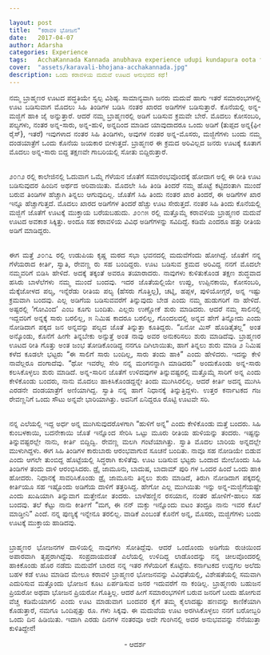 ```yaml
---

layout: post
title:  "ಕರಾವಳಿ ಭೋಜನ"
date:   2017-04-07
author: Adarsha
categories: Experience
tags:	AcchaKannada Kannada anubhava experience udupi kundapura oota foodstyle brahmana
cover:  "assets/karavali-bhojana-acchakannada.jpg"
description: ಒಂದು ಕರಾವಳಿಯ ಮದುವೆ ಊಟದ ಅನುಭವದ ಕಥೆ!
---
```


<p align = "justify">ನಮ್ಮ ಬ್ರಾಹ್ಮಣರ ಊಟದ ಪದ್ಧತಿಯೇ ಸ್ವಲ್ಪ ವಿಶಿಷ್ಠ. ಸಾಮಾನ್ಯವಾಗಿ ಜನರು ಮದುವೆ ಹಾಗು ಇತರೆ ಸಮಾರಂಭಗಳಲ್ಲಿ ಊಟ ಬಡಿಸುವಾಗ ಮೊದಲು ಸಿಹಿ ತಿಂಡಿಗಳ ಬಡಿಸಿ ನಂತರ ಖಾರದ ಅಡಿಗೆಗಳ ಬಡಿಸುತ್ತಾರೆ. ಕೊನೆಯಲ್ಲಿ ಅನ್ನ-ಮಜ್ಜಿಗೆ ಹಾಕಿ ಜೈ ಅನ್ನುತ್ತಾರೆ. ಆದರೆ ನಮ್ಮ ಬ್ರಾಹ್ಮಣರಲ್ಲಿ ಅಡಿಗೆ ಬಡಿಸುವ ಕ್ರಮವೇ ಬೇರೆ. ಮೊದಲು ಕೋಸಂಬರಿ, ಪಲ್ಯಗಳು, ನಂತರ ಅನ್ನ-ಸಾರು, ಅನ್ನ-ಹುಳಿ, ಅನ್ನದಿಂದ ಮಾಡಿದ ಯಾವುದಾದರೂ ಒಂದು ಅಡಿಗೆ (ತುಪ್ಪದ ಅನ್ನ{ಘೀ ರೈಸ್}, ಇತರೆ) ಇವುಗಳಾದ ನಂತರ ಸಿಹಿ ತಿಂಡಿಗಳು, ಅವುಗಳ ನಂತರ ಅನ್ನ-ಮೊಸರು, ಮಜ್ಜಿಗೆಗಳು ಬಂದು ನಮ್ಮ ದಂಡಯಾತ್ರೆಗೆ ಒಂದು ಕೊನೆಯ ಜಯಕಾರ ಬೀಳುತ್ತದೆ. ಬ್ರಾಹ್ಮಣರ ಈ ಕ್ರಮದ ಅರಿವಿಲ್ಲದ ಜನರು ಊಟಕ್ಕೆ ಕೂತಾಗ ಮೊದಲು ಅನ್ನ-ಸಾರು ಬಿದ್ದ ತಕ್ಷಣವೇ ಗಾಬರಿಯಲ್ಲಿ ಸೋತು ಬಿದ್ದಿರುತ್ತಾರೆ.</p>

<p align = "justify"><br>೨೦೧೨ ರಲ್ಲಿ ಕಾಲೇಜಿನಲ್ಲಿ ಓದುವಾಗ ಒಮ್ಮೆ ಗೆಳೆಯನ ಜೊತೆಗೆ ಸಮಾರಂಭವೊಂದಕ್ಕೆ ಹೋದಾಗ ಅಲ್ಲಿ ಈ ರೀತಿ ಊಟ ಬಡಿಸುವುದರ ಹಿಂದಿನ ಅರ್ಥದ ಅರಿವಾಯಿತು. ಮೊದಲೇ ಸಿಹಿ ತಿಂಡಿ ತಿಂದರೆ ನಮ್ಮ ಹೊಟ್ಟೆ ಕಟ್ಟಿದಂತಾಗಿ ಮುಂದೆ ಬರುವ ತಿಂಡಿಗಳ ಹೆಚ್ಚಾಗಿ ತಿನ್ನಲು ಆಗುವುದಿಲ್ಲ. ಜೊತೆಗೆ ಸಿಹಿ ತಿಂದು ನಂತರ ಖಾರ ತಿಂದರೆ, ಈ ಅಡಿಗೆಗಳ ಖಾರ ಇನ್ನೂ ಹೆಚ್ಚಾಗುತ್ತದೆ. ಮೊದಲು ಖಾರದ ಅಡಿಗೆಗಳ ತಿಂದರೆ ಹೆಚ್ಚು ಊಟ ಸೇರುತ್ತದೆ. ನಂತರ ಸಿಹಿ ತಿಂದು ಕೊನೆಯಲ್ಲಿ ಮಜ್ಜಿಗೆ ಜೊತೆಗೆ ಊಟಕ್ಕೆ ಮುಕ್ತಾಯ ಬರೆಯಬಹುದು.
೨೦೧೫ ರಲ್ಲಿ ಮತ್ತೊಮ್ಮೆ ಕರಾವಳಿಯ ಬ್ರಾಹ್ಮಣರ ಮದುವೆ ಊಟದ ಅವಕಾಶ ಸಿಕ್ಕಿತ್ತು. ಅಂದೂ ಸಹ ಕರಾವಳಿಯ ವಿವಿಧ ಅಡಿಗೆಗಳನ್ನು ಸವಿದಿದ್ದೆ. ಕಡಿಮೆ ಎಂದರೂ ಹತ್ತು ರೀತಿಯ ಅಡಿಗೆ ಮಾಡಿದ್ದರು.</p>

<p align = "justify"><br>ಈಗ ಮತ್ತೆ ೨೦೧೭ ರಲ್ಲಿ ಉಡುಪಿಯ ಕೃಷ್ಣ ಮಠದ ಸಭಾ ಭವನದಲ್ಲಿ ಮದುವೆಗೆಂದು ಹೋಗಿದ್ದೆ. ಜೊತೆಗೆ ನನ್ನ ಗೆಳೆಯರಾದ ಕೀರ್ತಿ, ಸ್ವಾತಿ, ರೇವಣ್ಣ ರು ಸಹ ಬಂದಿದ್ದರು. ಊಟ ಬಡಿಸುವ ಕ್ರಮದ ಅರಿವಿದ್ದ ನನಗೆ ಮೊದಲೇ ನಮ್ಮವರಿಗೆ ಬಿಡಿಸಿ ಹೇಳಿದೆ. ಅದಕ್ಕೆ ತಕ್ಕಂತೆ ಅವರೂ ತಯಾರಾದರು. ನಾವುಗಳು ಕುಳಿತುಕೊಂಡ ತಕ್ಷಣ ಶುದ್ಧವಾದ ಹಸಿರು ಬಾಳೆಲೆಗಳು ನಮ್ಮ ಮುಂದೆ ಬಂದವು. ಇದರ ಜೊತೆಯಲ್ಲಿಯೇ ಉಪ್ಪು, ಉಪ್ಪಿನಕಾಯಿ, ಕೋಸಂಬರಿ, ಮೆಕ್ಕೆಜೋಳದ ಪಲ್ಯ, ಇನ್ನೆರೆಡು ರೀತಿಯ ಪಲ್ಯ (ಹೆಸರು ಗೊತ್ತಿಲ್ಲ), ಚಟ್ನಿ, ಹಪ್ಪಳ, ಪುಳಿಯೋಗ್ಗರೆ, ಅನ್ನ ಇಷ್ಟು ಕ್ರಮವಾಗಿ ಬಂದವು. ಎಲ್ಲ ಅಡಿಗೆಯ ಬಡಿಸುವವರೆಗೆ ತಿನ್ನುವುದು ಬೇಡ ಎಂದು ನಮ್ಮ ಹುಡುಗರಿಗೆ ನಾ ಹೇಳಿದೆ. ಅಷ್ಟರಲ್ಲಿ ‘ಗೋವಿಂದ’ ಎಂಬ ಕೂಗು ಬಂದಿತು. ಎಲ್ಲರು ಉಣ್ಣೋಕೆ ಶುರು ಮಾಡಿದರು. ಆದರೆ ನಮ್ಮ ಸಾಲಿನಲ್ಲಿ ಇದ್ದವರಿಗೆ ಅನ್ನಕ್ಕೆ ಸಾರು ಬರಲಿಲ್ಲ, ೫ ನಿಮಿಷ ಕಾದರೂ ಬರಲಿಲ್ಲ, ಗೊಂದಲದಲ್ಲಿ ಅನ್ನವ ಹೇಗೆ ತಿನ್ನೋದು ಎಂದು ನೋಡಿದಾಗ ಪಕ್ಕದ ಜನ ಅನ್ನವನ್ನು ಪಲ್ಯದ ಜೊತೆ ತಿನ್ನುತ್ತಾ ಕೂತಿದ್ದರು. “ಏನೋ ಮಿಸ್ ಹೊಡಿತೈತಲ್ಲ”  ಅಂತ ಅನ್ಕೊಂಡು, ಕೊನೆಗೆ ಹೀಗೇ ತಿನ್ನಬೇಕು ಅನ್ಸುತ್ತೆ ಅಂತ ನಾವು ಅವರ ಅನುಕರಿಸಲು ಶುರು ಮಾಡಿದೆವು. ಬ್ರಾಹ್ಮಣರ ಊಟದ ರೀತಿ ಗೊತ್ತು ಅಂತ ಜಂಭ ತೋಡಿಕೊಂಡಿದ್ದ ನನಗೂ ದಿಗಿಲಾಯಿತು, ಹಾಗೆ ತಿನ್ನಲು ಶುರು ಮಾಡಿ ೨ ನಿಮಿಷ ಕಳೆದ ಕೂಡಲೇ ಭಟ್ಟರು “ಈ ಸಾಲಿಗೆ ಸಾರು ಬಂದಿಲ್ಲ, ಸಾರು ತಂದು ಹಾಕಿ” ಎಂದು ಹೇಳಿದರು. ಇದನ್ನು ಕೇಳಿ ನಾವೆಲ್ಲರೂ ದಂಗಾದೆವು. “ಥೋ ಇವರೆಲ್ಲ ಸೇರಿ ನನ್ನ ಮಂಗನನ್ನಾಗಿ ಮಾಡಿದರು” ಅಂದುಕೊಂಡು ಅನ್ನ-ಸಾರು ಕಲಸಿಕೊಳ್ಳಲು ಶುರು ಮಾಡಿದೆ. ಅನ್ನ-ಸಾರಿನ ಜೊತೆಗೆ ಉಳಿದವುಗಳ ತಿನ್ನುವಷ್ಟರಲ್ಲಿ ಮತ್ತೊಮ್ಮೆ ಸಾರಿಗೆ ಅನ್ನ ಎಂದು ಕೇಳಿಕೊಂಡು ಬಂದರು, ನಾನು ಮೊದಲು ಹಾಕಿಸಿಕೊಂಡದ್ದನ್ನೇ ತಿಂದು ಮುಗಿಸಿರಲಿಲ್ಲ. ಆದರೆ ಕೀರ್ತಿ ಅದನ್ನ ಮುಗಿಸಿ ಎರಡನೇ ದಂಡಯಾತ್ರೆಗೆ ಅಣಿಯಾಗಿದ್ದ. ಸ್ವಾತಿ ನನ್ನ ಹಾಗೆ ನಿಧಾನಕ್ಕೆ ತಿನ್ನುತ್ತಿದ್ದಳು. ಉತ್ತರ ಕರ್ನಾಟಕದ ಗಜ ರೇವಣ್ಣನಿಗೆ ಒಂದು ಸೌಟು ಅನ್ನವೇ ಭಾರಿಯಾಗಿತ್ತು. ಅವನಿಗೆ ಏನಿದ್ದರೂ ರೊಟ್ಟಿ ಊಟವೇ ಸರಿ.</p>

<p align = "justify"><br>ನನ್ನ ಎಲೆಯಲ್ಲಿ ಇದ್ದ ಅರ್ಧ ಅನ್ನ ಮುಗಿಸುವುದರೊಳಗಾಗಿ “ಹುಳಿಗೆ  ಅನ್ನ” ಎಂದು ಕೇಳಿಕೊಂಡು ಮತ್ತೆ ಬಂದರು. ಸಿಹಿ ಕುಂಬಳಕಾಯಿ, ಬದನೇಕಾಯಿ ಜೊತೆ ಇನ್ನೊಂದ ಸೇರಿಸಿ ಒಟ್ಟು ಮೂರು ರೀತಿಯ ಹುಳಿಯನ್ನು ತಂದರು. ಇಷ್ಟನ್ನು ತಿನ್ನುವಷ್ಟರಲ್ಲೇ ನಾನು, ಕೀರ್ತಿ ಬಿದ್ದಿದ್ವಿ. ರೇವಣ್ಣ ಮಲಗಿ ಗಂಟೆಯಾಗಿತ್ತು. ಸ್ವಾತಿ ಮೊದಲ ಬಾರಿಯ ಅನ್ನದಲ್ಲೇ ಮುಳುಗಿದ್ದಳು. ಈಗ ಸಿಹಿ ತಿಂಡಿಗಳ ಕಾರುಬಾರು ಆರಂಭವಾಗುವ ಸೂಚನೆ ಬಂದಿತು. ನಾವೂ ಸಹ ನೋಡಿಯೇ ಬಿಡುವ ಎಂದು ಆಗಲೇ ತುಂಬಿದ್ದ ಹೊಟ್ಟೆಯಲ್ಲಿ ಸಿದ್ಧರಾಗಿ ಕುಳಿತೆವು. ಊಟ ಬಡಿಸುವ ಭಟ್ಟರು ಒಂದಾದ ಮೇಲೊಂದು ಸಿಹಿ ತಿಂಡಿಗಳ ತಂದು ದಾಳಿ ಆರಂಭಿಸಿದರು. ಡ್ರೈ ಜಾಮೂನು, ಬಾದುಷ, ಬಾದಾಮ್ ಪುರಿ ಗಳ ಒಂದರ ಹಿಂದೆ ಒಂದು ಹಾಕಿ ಹೋದರು. ನಿಧಾನಕ್ಕೆ ಸಾವರಿಸಿಕೊಂಡು ಡ್ರೈ ಜಾಮೂನು ತಿನ್ನಲು ಶುರು ಮಾಡಿದೆ, ತಿರುಗಿ ನೋಡಿದಾಗ ಪಕ್ಕದಲ್ಲಿ ಕೀರ್ತಿಯೂ ಸಹ ಇಷ್ಟೊಂದು ಅಡಿಗೆಯ ದಾಳಿಗೆ ತತ್ತರಿಸಿದ್ದ.  ಹೇಗೋ ಎಲ್ಲ ಮುಗಿಯಿತು ಇನ್ನು ಅನ್ನ-ಮಜ್ಜಿಗೆಯಷ್ಟೇ ಎಂದು ಖುಷಿಯಾಗಿ ತಿನ್ನುವಾಗ ಮತ್ತೇನೋ ತಂದರು. ಬಾಳೆಹಣ್ಣಿನ ರಸಯಾನ, ನಂತರ ಹೋಳಿಗೆ-ಹಾಲು ಸಹ ಬಂದವು. ತಲೆ ಕೆಟ್ಟು ನಾನು ಕೀರ್ತಿಗೆ “ಮಗ, ಈ ನನ್ ಮಕ್ಳು ಇನ್ನೊಂದು ಐಟಂ ತಂದ್ರೂ ನಾನು ಇವರ ಕೊಲೆ ಮಾಡ್ತೀನಿ” ಎಂದೆ. ನನ್ನ ಪುಣ್ಯಕ್ಕೆ ಇನ್ನೇನೂ ತರಲಿಲ್ಲ. ವಾಡಿಕೆ ಎಂಬಂತೆ ಕೊನೆಗೆ ಅನ್ನ, ಮೊಸರು, ಮಜ್ಜಿಗೆಗಳು ಬಂದು ಊಟಕ್ಕೆ ಮುಕ್ತಾಯ ಹಾಡಿದವು.</p>

<p align = "justify"><br>ಬ್ರಾಹ್ಮಣರ ಭೋಜನಗಳ ದಾಳಿಯಲ್ಲಿ ನಾವುಗಳು ಸೋತಿದ್ದೆವು. ಆದರೆ ಒಂದೊಂದು ಅಡಿಗೆಯ ರುಚಿಯಿಂದ ಅಪಾರವಾಗಿ ತೃಪ್ತರಾಗಿದ್ದೆವು. ಸಂಪ್ರದಾಯದಂತೆ ಎಲೆಯಲ್ಲಿ ಉಳಿದಿದ್ದ ಲಾಡೊಂದನ್ನು ನನ್ನ ಚೀಲವೊಂದರಲ್ಲಿ ಹಾಕಿಕೊಂಡು ಹೊರ ನಡೆದು ಮದುವೆಗೆ ಬಾರದ ನನ್ನ ಇತರ ಗೆಳೆಯರಿಗೆ ಕೊಟ್ಟೆನು. ಕರ್ನಾಟಕದ ಉದ್ದಗಲ ಅಲೆದು ಬಹಳ ಕಡೆ ಊಟ ಮಾಡಿದ ಮೇಲೂ ಕರಾವಳಿ ಬ್ರಾಹ್ಮಣರ ಭೋಜನವನ್ನು ವಿವಿಧತೆಯಲ್ಲಿ, ವಿಶೇಷತೆಯಲ್ಲಿ ಸಮವಾಗಿ ಎದುರಿಸುವ ಮತ್ತೊಂದು ಭೋಜನ ಕೂಟ ಏರ್ಪಡಿಸುವ ಜನರ ಇದುವರೆಗೆ ನಾ ಕಂಡಿಲ್ಲ. ಬ್ರಾಹ್ಮಣರು ಬಹುಜನ ಪ್ರಿಯರೋ ಅಥವಾ ಭೋಜನ ಪ್ರಿಯರೋ ಗೊತ್ತಿಲ್ಲ. ಆದರೆ ಹೀಗೆ ಸಮಾರಂಭಗಳಿಗೆ ಬರುವ ಜನರಿಗೆ ಬಂದು ಹೋಗುವ ವೆಚ್ಚ ಕಡಿಮೆಯಾಗಲಿ ಎಂದು ಊಟ ಮಾಡುವಾಗ ಬಂದವರ ಕೈಗೆ ತಮ್ಮ ಕೈಲಾದಷ್ಟು ಹಣವನ್ನು ಕಾಣಿಕೆಯಾಗಿ ಕೊಡುತ್ತಾರೆ, ನಮಗೂ ಒಂದಿಪ್ಪತ್ತು ರೂ. ಗಳು ಸಿಕ್ಕವು. ಈ ಮದುವೆಯ ಊಟ ಅರಗಿಸಿಕೊಳ್ಳಲು ನನಗೆ ಬರೋಬ್ಬರಿ ಒಂದು ದಿನ ಹಿಡಿಯಿತು. ಇದಾಗಿ ಎರಡು ದಿನಗಳ ನಂತರವೂ ಅದೇ ಗುಂಗಿನಲ್ಲಿ ಅದರ ಅನುಭವವನ್ನು ನೆನೆಯುತ್ತಾ ಕುಳಿತಿದ್ದೇನೆ!</p>

<p align="center"> - ಆದರ್ಶ </p>
